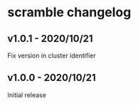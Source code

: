 # scramble changelog

## v1.0.1 - 2020/10/21

Fix version in cluster identifier

## v1.0.0 - 2020/10/21

Initial release
